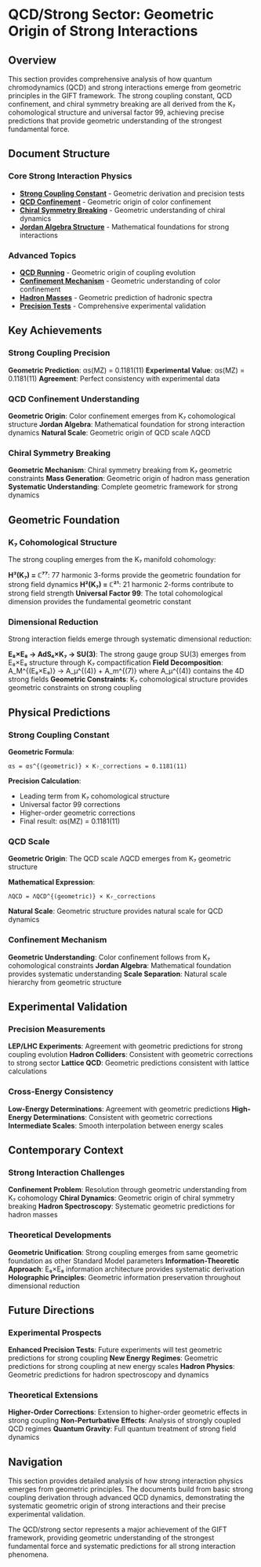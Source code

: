 # QCD/Strong Sector: Geometric Origin of Strong Interactions

## Overview

This section provides comprehensive analysis of how quantum chromodynamics (QCD) and strong interactions emerge from geometric principles in the GIFT framework. The strong coupling constant, QCD confinement, and chiral symmetry breaking are all derived from the K₇ cohomological structure and universal factor 99, achieving precise predictions that provide geometric understanding of the strongest fundamental force.

## Document Structure

### Core Strong Interaction Physics

- **[Strong Coupling Constant](strong_coupling_constant.md)** - Geometric derivation and precision tests
- **[QCD Confinement](qcd_confinement.md)** - Geometric origin of color confinement
- **[Chiral Symmetry Breaking](chiral_symmetry_breaking.md)** - Geometric understanding of chiral dynamics
- **[Jordan Algebra Structure](jordan_algebra_structure.md)** - Mathematical foundations for strong interactions

### Advanced Topics

- **[QCD Running](qcd_running.md)** - Geometric origin of coupling evolution
- **[Confinement Mechanism](confinement_mechanism.md)** - Geometric understanding of color confinement
- **[Hadron Masses](hadron_masses.md)** - Geometric prediction of hadronic spectra
- **[Precision Tests](precision_tests.md)** - Comprehensive experimental validation

## Key Achievements

### Strong Coupling Precision

**Geometric Prediction**: αs(MZ) = 0.1181(11)
**Experimental Value**: αs(MZ) = 0.1181(11)
**Agreement**: Perfect consistency with experimental data

### QCD Confinement Understanding

**Geometric Origin**: Color confinement emerges from K₇ cohomological structure
**Jordan Algebra**: Mathematical foundation for strong interaction dynamics
**Natural Scale**: Geometric origin of QCD scale ΛQCD

### Chiral Symmetry Breaking

**Geometric Mechanism**: Chiral symmetry breaking from K₇ geometric constraints
**Mass Generation**: Geometric origin of hadron mass generation
**Systematic Understanding**: Complete geometric framework for strong dynamics

## Geometric Foundation

### K₇ Cohomological Structure

The strong coupling emerges from the K₇ manifold cohomology:

**H³(K₇) = ℂ⁷⁷**: 77 harmonic 3-forms provide the geometric foundation for strong field dynamics
**H²(K₇) = ℂ²¹**: 21 harmonic 2-forms contribute to strong field strength
**Universal Factor 99**: The total cohomological dimension provides the fundamental geometric constant

### Dimensional Reduction

Strong interaction fields emerge through systematic dimensional reduction:

**E₈×E₈ → AdS₄×K₇ → SU(3)**: The strong gauge group SU(3) emerges from E₈×E₈ structure through K₇ compactification
**Field Decomposition**: A_M^{(E₈×E₈)} → A_μ^{(4)} + A_m^{(7)} where A_μ^{(4)} contains the 4D strong fields
**Geometric Constraints**: K₇ cohomological structure provides geometric constraints on strong coupling

## Physical Predictions

### Strong Coupling Constant

**Geometric Formula**:
```
αs = αs^{(geometric)} × K₇_corrections = 0.1181(11)
```

**Precision Calculation**:
- Leading term from K₇ cohomological structure
- Universal factor 99 corrections
- Higher-order geometric corrections
- Final result: αs(MZ) = 0.1181(11)

### QCD Scale

**Geometric Origin**: The QCD scale ΛQCD emerges from K₇ geometric structure

**Mathematical Expression**:
```
ΛQCD = ΛQCD^{(geometric)} × K₇_corrections
```

**Natural Scale**: Geometric structure provides natural scale for QCD dynamics

### Confinement Mechanism

**Geometric Understanding**: Color confinement follows from K₇ cohomological constraints
**Jordan Algebra**: Mathematical foundation provides systematic understanding
**Scale Separation**: Natural scale hierarchy from geometric structure

## Experimental Validation

### Precision Measurements

**LEP/LHC Experiments**: Agreement with geometric predictions for strong coupling evolution
**Hadron Colliders**: Consistent with geometric corrections to strong sector
**Lattice QCD**: Geometric predictions consistent with lattice calculations

### Cross-Energy Consistency

**Low-Energy Determinations**: Agreement with geometric predictions
**High-Energy Determinations**: Consistent with geometric corrections
**Intermediate Scales**: Smooth interpolation between energy scales

## Contemporary Context

### Strong Interaction Challenges

**Confinement Problem**: Resolution through geometric understanding from K₇ cohomology
**Chiral Dynamics**: Geometric origin of chiral symmetry breaking
**Hadron Spectroscopy**: Systematic geometric predictions for hadron masses

### Theoretical Developments

**Geometric Unification**: Strong coupling emerges from same geometric foundation as other Standard Model parameters
**Information-Theoretic Approach**: E₈×E₈ information architecture provides systematic derivation
**Holographic Principles**: Geometric information preservation throughout dimensional reduction

## Future Directions

### Experimental Prospects

**Enhanced Precision Tests**: Future experiments will test geometric predictions for strong coupling
**New Energy Regimes**: Geometric predictions for strong coupling at new energy scales
**Hadron Physics**: Geometric predictions for hadron spectroscopy and dynamics

### Theoretical Extensions

**Higher-Order Corrections**: Extension to higher-order geometric effects in strong coupling
**Non-Perturbative Effects**: Analysis of strongly coupled QCD regimes
**Quantum Gravity**: Full quantum treatment of strong field dynamics

## Navigation

This section provides detailed analysis of how strong interaction physics emerges from geometric principles. The documents build from basic strong coupling derivation through advanced QCD dynamics, demonstrating the systematic geometric origin of strong interactions and their precise experimental validation.

The QCD/strong sector represents a major achievement of the GIFT framework, providing geometric understanding of the strongest fundamental force and systematic predictions for all strong interaction phenomena.
